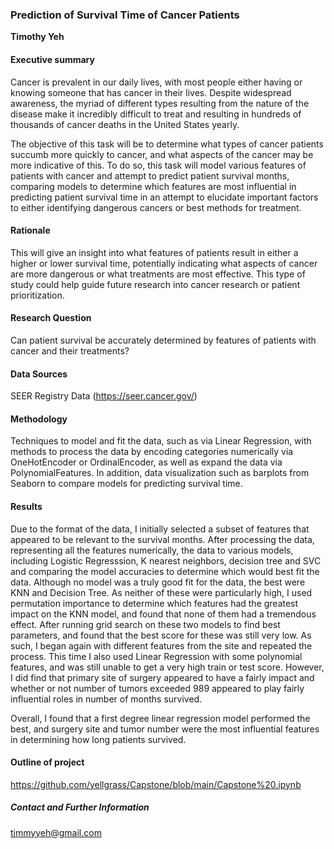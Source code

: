 ### Prediction of Survival Time of Cancer Patients

**Timothy Yeh**

#### Executive summary
Cancer is prevalent in our daily lives, with most people either having or knowing someone that has cancer in their lives. Despite widespread awareness, the myriad of different types resulting from the nature of the disease make it incredibly difficult to treat and resulting in hundreds of thousands of cancer deaths in the United States yearly. 

The objective of this task will be to determine what types of cancer patients succumb more quickly to cancer, and what aspects of the cancer may be more indicative of this. To do so, this task will model various features of patients with cancer and attempt to predict patient survival months, comparing models to determine which features are most influential in predicting patient survival time in an attempt to elucidate important factors to either identifying dangerous cancers or best methods for treatment.

#### Rationale
This will give an insight into what features of patients result in either a higher or lower survival time, potentially indicating what aspects of cancer are more dangerous or what treatments are most effective. This type of study could help guide future research into cancer research or patient prioritization. 

#### Research Question
Can patient survival be accurately determined by features of patients with cancer and their treatments?

#### Data Sources
SEER Registry Data (https://seer.cancer.gov/)

#### Methodology
Techniques to model and fit the data, such as via Linear Regression, with methods to process the data by encoding categories numerically via OneHotEncoder or OrdinalEncoder, as well as expand the data via PolynomialFeatures. In addition, data visualization such as barplots from Seaborn to compare models for predicting survival time.

#### Results
Due to the format of the data, I initially selected a subset of features that appeared to be relevant to the survival months. After processing the data, representing all the features numerically, the data to various models, including Logistic Regresssion, K nearest neighbors, decision tree and SVC and comparing the model accuracies to determine which would best fit the data. Although no model was a truly good fit for the data, the best were KNN and Decision Tree. As neither of these were particularly high, I used permutation importance to determine which features had the greatest impact on the KNN model, and found that none of them had a tremendous effect. After running grid search on these two models to find best parameters, and found that the best score for these was still very low. As such, I began again with different features from the site and repeated the process. This time I also used Linear Regression with some polynomial features, and was still unable to get a very high train or test score. However, I did find that primary site of surgery appeared to have a fairly impact and whether or not number of tumors exceeded 989 appeared to play fairly influential roles in number of months survived.

Overall, I found that a first degree linear regression model performed the best, and surgery site and tumor number were the most influential features in determining how long patients survived.

#### Outline of project

https://github.com/yellgrass/Capstone/blob/main/Capstone%20.ipynb

##### Contact and Further Information
timmyyeh@gmail.com
